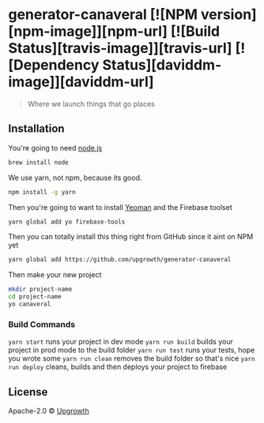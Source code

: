 # generator-canaveral [![NPM version][npm-image]][npm-url] [![Build Status][travis-image]][travis-url] [![Dependency Status][daviddm-image]][daviddm-url]
> Where we launch things that go places

## Installation

You're going to need [node.js](https://nodejs.org/)
```bash
brew install node
```

We use yarn, not npm, because its good.
```bash
npm install -g yarn
```

Then you're going to want to install [Yeoman](http://yeoman.io) and the Firebase toolset
```bash
yarn global add yo firebase-tools
```

Then you can totally install this thing right from GitHub since it aint on NPM yet

```bash
yarn global add https://github.com/upgrowth/generator-canaveral
```

Then make your new project
```bash
mkdir project-name
cd project-name
yo canaveral
```

### Build Commands

`yarn start` runs your project in dev mode
`yarn run build` builds your project in prod mode to the build folder
`yarn run test` runs your tests, hope you wrote some
`yarn run clean` removes the build folder so that's nice
`yarn run deploy` cleans, builds and then deploys your project to firebase 

## License

Apache-2.0 © [Upgrowth](http://www.upgrowth.com.au)


<!--[npm-image]: https://badge.fury.io/js/generator-canaveral.svg
[npm-url]: https://npmjs.org/package/generator-canaveral
[travis-image]: https://travis-ci.org/upgrowth/generator-canaveral.svg?branch=master
[travis-url]: https://travis-ci.org/upgrowth/generator-canaveral
[daviddm-image]: https://david-dm.org/upgrowth/generator-canaveral.svg?theme=shields.io
[daviddm-url]: https://david-dm.org/upgrowth/generator-canaveral-->
